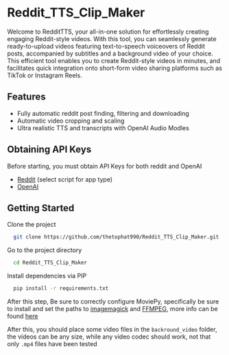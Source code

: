 
# Reddit_TTS_Clip_Maker

Welcome to RedditTTS, your all-in-one solution for effortlessly creating engaging Reddit-style videos. With this tool, you can seamlessly generate ready-to-upload videos featuring text-to-speech voiceovers of Reddit posts, accompanied by subtitles and a background video of your choice. This efficient tool enables you to create Reddit-style videos in minutes, and facilitates quick integration onto short-form video sharing platforms such as TikTok or Instagram Reels. 
## Features

- Fully automatic reddit post finding, filtering and downloading
- Automatic video cropping and scaling
- Ultra realistic TTS and transcripts with OpenAI Audio Modles


## Obtaining API Keys

Before starting, you must obtain API Keys for both reddit and OpenAI

- [Reddit](https://www.reddit.com/wiki/api/) (select script for app type)
- [OpenAI](https://www.howtogeek.com/885918/how-to-get-an-openai-api-key/)

## Getting Started

Clone the project

```bash
  git clone https://github.com/thetophat990/Reddit_TTS_Clip_Maker.git
```

Go to the project directory

```bash
  cd Reddit_TTS_Clip_Maker
```

Install dependencies via PIP

```bash
  pip install -r requirements.txt
``` 

After this step, Be sure to correctly configure MoviePy, specifically be sure to install and set the paths to [imagemagick](https://www.imagemagick.org/script/index.php) and [FFMPEG](https://ffmpeg.org/), more info can be found [here](https://moviepy.readthedocs.io/en/latest/install.html)

After this, you should place some video files in the `backround_video` folder, the videos can be any size, while any video codec should work, not that only `.mp4` files have been tested
